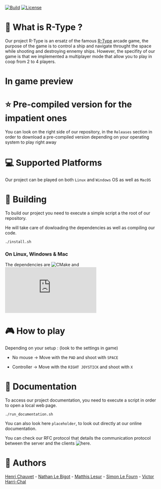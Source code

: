 [![Build](https://img.shields.io/github/workflow/status/JohanCDev/Bomberman/Build)](https://github.com/JohanCDev/Bomberman/actions/workflows/build_and_mirror.yml)
[![License](https://img.shields.io/github/license/VictorHarri-Chal/R-Type)](https://github.com/VictorHarri-Chal/R-Type)
# :rocket:  What is R-Type ?
Our project R-Type is an ersatz of the famous [R-Type](https://www.youtube.com/watch?v=2xAX6XTzpg0) arcade game, the purpose of the game is to control a ship and navigate throught the space while shooting and destroying ennemy ships.
However, the specifity of our game is that we implemented a multiplayer mode that allow you to play in coop from 2 to 4 players.

# In game preview

# :star:  Pre-compiled version for the impatient ones
You can look on the right side of our repository, in the ```Releases``` section in order to download a pre-compiled version depending on your operating system to play right away

# :computer:  Supported Platforms
Our project can be played on both ```Linux``` and ```Windows``` OS as well as ```MacOS```

# :hammer:  Building
To build our project you need to execute a simple script a the root of our repository.

He will take care of dowloading the dependencies as well as compiling our code.

```./install.sh```

### On Linux, Windows & Mac
The dependencies are ![CMake](https://cmake.org/) and ![SFML](https://www.sfml-dev.org/index-fr.php)

# :video_game:  How to play
Depending on your setup : (look to the settings in game)

  - No mouse -> Move with the ```PAD``` and shoot with ```SPACE```

  - Controller -> Move with the ```RIGHT JOYSTICK``` and shoot with ```X```

# :page_with_curl:  Documentation
To access our project documentation, you need to execute a script in order to open a local web page. 

```./run_documentation.sh```

You can also look here ```placeholder```, to look out directly at our online documentation.

You can check our RFC protocol that details the communication protocol between the server and the clients ![here](https://simonlefourn.notion.site/Network-db4461454b9d44e78efc64aecb0cddb7).
# :dancers:  Authors
[Henri Chauvet](https://github.com/H-chauvet) - [Nathan Le Bigot](https://github.com/nlbxyz) - [Matthis Lesur](https://github.com/tistech0) - [Simon Le Fourn](https://github.com/simlf) - [Victor Harri-Chal](https://github.com/VictorHarri-Chal)
